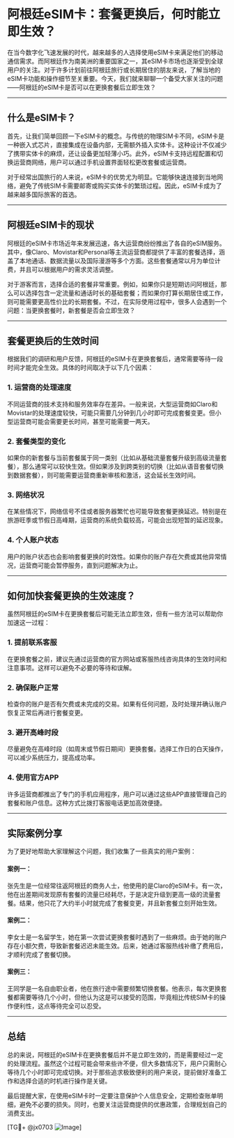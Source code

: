 # 阿根廷eSIM卡：套餐更换后，何时能立即生效？

在当今数字化飞速发展的时代，越来越多的人选择使用eSIM卡来满足他们的移动通信需求。而阿根廷作为南美洲的重要国家之一，其eSIM卡市场也逐渐受到全球用户的关注。对于许多计划前往阿根廷旅行或长期居住的朋友来说，了解当地的eSIM卡功能和操作细节至关重要。今天，我们就来聊聊一个备受大家关注的问题——阿根廷的eSIM卡是否可以在更换套餐后立即生效？

---

## 什么是eSIM卡？

首先，让我们简单回顾一下eSIM卡的概念。与传统的物理SIM卡不同，eSIM卡是一种嵌入式芯片，直接集成在设备内部，无需额外插入实体卡。这种设计不仅减少了携带实体卡的麻烦，还让设备更加轻薄小巧。此外，eSIM卡支持远程配置和切换运营商网络，用户可以通过手机设置界面轻松更改套餐或运营商。

对于经常出国旅行的人来说，eSIM卡的优势尤为明显。它能够快速连接到当地网络，避免了传统SIM卡需要邮寄或购买实体卡的繁琐过程。因此，eSIM卡成为了越来越多国际旅客的首选。

---

## 阿根廷eSIM卡的现状

阿根廷的eSIM卡市场近年来发展迅速，各大运营商纷纷推出了各自的eSIM服务。其中，像Claro、Movistar和Personal等主流运营商都提供了丰富的套餐选择，涵盖了本地通话、数据流量以及国际漫游等多个方面。这些套餐通常以月为单位计费，并且可以根据用户的需求灵活调整。

对于游客而言，选择合适的套餐非常重要。例如，如果你只是短期访问阿根廷，那么可以选择包含一定流量和通话时长的基础套餐；而如果你打算长期居住或工作，则可能需要更高性价比的长期套餐。不过，在实际使用过程中，很多人会遇到一个问题：当更换套餐时，新套餐是否会立即生效？

---

## 套餐更换后的生效时间

根据我们的调研和用户反馈，阿根廷的eSIM卡在更换套餐后，通常需要等待一段时间才能完全生效。具体的时间取决于以下几个因素：

### 1. **运营商的处理速度**
   不同运营商的技术支持和服务效率存在差异。一般来说，大型运营商如Claro和Movistar的处理速度较快，可能只需要几分钟到几小时即可完成套餐变更。但小型运营商可能会需要更长时间，甚至可能需要一两天。

### 2. **套餐类型的变化**
   如果你的新套餐与当前套餐属于同一类别（比如从基础流量套餐升级到高级流量套餐），那么通常可以较快生效。但如果涉及到跨类别的切换（比如从语音套餐切换到数据套餐），则可能需要运营商重新审核和激活，这会延长生效时间。

### 3. **网络状况**
   在某些情况下，网络信号不佳或者服务器繁忙也可能导致套餐更换延迟。特别是在旅游旺季或节假日高峰期，运营商的系统负载较高，可能会出现短暂的延迟现象。

### 4. **个人账户状态**
   用户的账户状态也会影响套餐更换的时效性。如果你的账户存在欠费或其他异常情况，运营商可能会暂停服务，直到问题解决为止。

---

## 如何加快套餐更换的生效速度？

虽然阿根廷的eSIM卡在更换套餐后可能无法立即生效，但有一些方法可以帮助你加速这一过程：

### 1. **提前联系客服**
   在更换套餐之前，建议先通过运营商的官方网站或客服热线咨询具体的生效时间和注意事项。这样可以避免不必要的等待和误解。

### 2. **确保账户正常**
   检查你的账户是否有欠费或未完成的交易。如果有任何问题，及时处理并确认账户恢复正常后再进行套餐变更。

### 3. **避开高峰时段**
   尽量避免在高峰时段（如周末或节假日期间）更换套餐。选择工作日的白天操作，可以减少系统压力，提高成功率。

### 4. **使用官方APP**
   许多运营商都推出了专门的手机应用程序，用户可以通过这些APP直接管理自己的套餐和账户信息。这种方式比拨打客服电话更加高效便捷。

---

## 实际案例分享

为了更好地帮助大家理解这个问题，我们收集了一些真实的用户案例：

#### 案例一：
张先生是一位经常往返阿根廷的商务人士，他使用的是Claro的eSIM卡。有一次，他在出差期间发现原有套餐的流量已经耗尽，于是决定升级到更高一级的流量套餐。结果，他只花了大约半小时就完成了套餐变更，并且新套餐立刻开始生效。

#### 案例二：
李女士是一名留学生，她在第一次尝试更换套餐时遇到了一些麻烦。由于她的账户存在小额欠费，导致新套餐迟迟未能生效。后来，她通过客服热线补缴了费用后，才顺利完成了套餐切换。

#### 案例三：
王同学是一名自由职业者，他在旅行途中需要频繁切换套餐。他表示，每次更换套餐都需要等待几个小时，但他认为这是可以接受的范围，毕竟相比传统SIM卡的操作便利性，这点等待完全可以忍受。

---

## 总结

总的来说，阿根廷的eSIM卡在更换套餐后并不是立即生效的，而是需要经过一定的处理流程。虽然这个过程可能会带来些许不便，但大多数情况下，用户只需耐心等待几个小时即可完成切换。对于那些追求极致便利的用户来说，提前做好准备工作和选择合适的时机进行操作是关键。

最后提醒大家，在使用eSIM卡时一定要注意保护个人信息安全，定期检查账单明细，避免不必要的损失。同时，也要关注运营商提供的优惠政策，合理规划自己的消费支出。

[TG💪+ @jx0703 ![Image](https://github.com/user-attachments/assets/dbca1d08-cadb-493c-b0ec-ad6f7a83f270)]